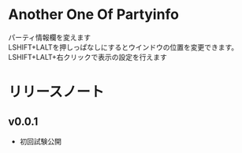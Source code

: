 # Another One Of Partyinfo
パーティ情報欄を変えます  
LSHIFT+LALTを押しっぱなしにするとウインドウの位置を変更できます。
LSHIFT+LALT+右クリックで表示の設定を行えます

# リリースノート

## v0.0.1
* 初回試験公開
